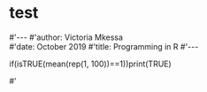 # test

#'---
#'author: Victoria Mkessa     
#'date: October 2019
#'title: Programming in R
#'---

if(isTRUE(mean(rep(1, 100))==1))print(TRUE)

#'